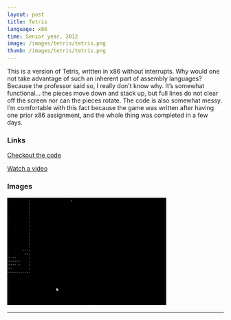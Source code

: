 ```yaml
---
layout: post
title: Tetris
language: x86
time: Senior year, 2012
image: /images/tetris/tetris.png
thumb: /images/tetris/tetris.png
---
```


This is a version of Tetris, written in x86 without interrupts. Why would one not take advantage of such an inherent part of assembly languages? Because the professor said so, I really don't know why. It’s somewhat functional… the pieces move down and stack up, but full lines do not clear off the screen nor can the pieces rotate. The code is also somewhat messy. I’m comfortable with this fact because the game was written after having one prior x86 assignment, and the whole thing was completed in a few days. 

<h3>Links</h3>
<a href="https://github.com/meredithmmyers/Tetris" target="_blank">Checkout the code</a>

<a href="http://www.youtube.com/watch?v=XUTD0zI5-rg" target="_blank">Watch a video</a>

<h3>Images</h3>
<a href="/images/tetris/tetris.png" target="_blank"><img src="/images/tetris/tetris-thumb.png" alt="Tetris"></a>

-----